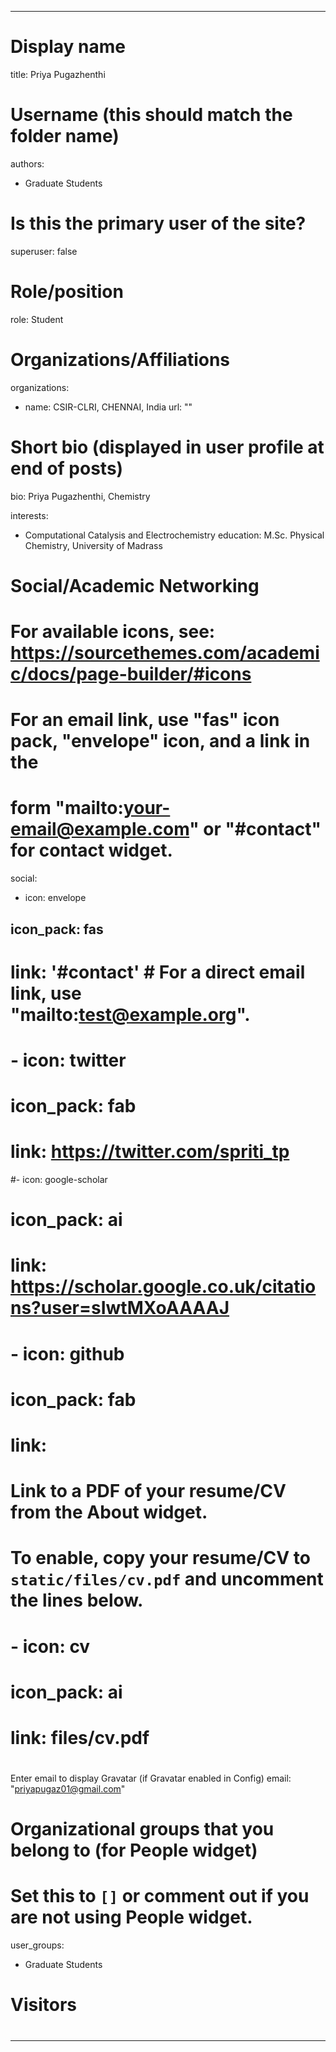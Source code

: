 
---
# Display name
title: Priya Pugazhenthi

# Username (this should match the folder name)
authors:
- Graduate Students

# Is this the primary user of the site?
superuser: false

# Role/position
role: Student

# Organizations/Affiliations
organizations: 
- name: CSIR-CLRI, CHENNAI, India
  url: ""

# Short bio (displayed in user profile at end of posts)
bio:  Priya Pugazhenthi, Chemistry

interests:
- Computational Catalysis and Electrochemistry
education: M.Sc. Physical Chemistry, University of Madrass 
  
# Social/Academic Networking
# For available icons, see: https://sourcethemes.com/academic/docs/page-builder/#icons
#   For an email link, use "fas" icon pack, "envelope" icon, and a link in the
#   form "mailto:your-email@example.com" or "#contact" for contact widget.
social:
- icon: envelope
##  icon_pack: fas
#  link: '#contact'  # For a direct email link, use "mailto:test@example.org".
# - icon: twitter
#  icon_pack: fab
#  link: https://twitter.com/spriti_tp
#- icon: google-scholar
#  icon_pack: ai
#  link: https://scholar.google.co.uk/citations?user=sIwtMXoAAAAJ
# - icon: github
#  icon_pack: fab
#  link: 
# Link to a PDF of your resume/CV from the About widget.
# To enable, copy your resume/CV to `static/files/cv.pdf` and uncomment the lines below.
# - icon: cv
#   icon_pack: ai
#   link: files/cv.pdf
#
 Enter email to display Gravatar (if Gravatar enabled in Config)
email: "priyapugaz01@gmail.com"

# Organizational groups that you belong to (for People widget)
#   Set this to `[]` or comment out if you are not using People widget.
user_groups:
- Graduate Students


# Visitors

#
---
